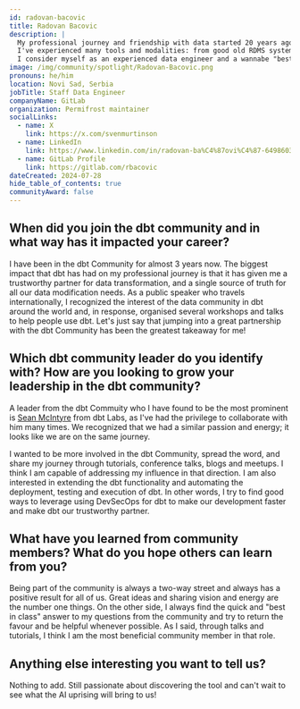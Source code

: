 ```yaml
---
id: radovan-bacovic
title: Radovan Bacovic
description: |
  My professional journey and friendship with data started 20 years ago.
  I've experienced many tools and modalities: from good old RDMS systems and various programming languages like Java and C# in the early days of my career, through private clouds, to MPP databases and multitier architecture. I also saw the emergence of cloud technology, and experienced the changes that came with it, up to the contemporary approach to data, which includes AI tools and practices. I am still excited to get new knowledge and solve problems in the data world. I always enjoy using SQL and Python as my primary "weapons" of choice together with other building blocks for successful data products like Snowflake, dbt, Tableau, Fivetran, Stich, Monte Carlo, DuckDB and more.
  I consider myself as an experienced data engineer and a wannabe "best bad Conference speaker."
image: /img/community/spotlight/Radovan-Bacovic.png
pronouns: he/him
location: Novi Sad, Serbia
jobTitle: Staff Data Engineer
companyName: GitLab
organization: Permifrost maintainer
socialLinks:
  - name: X
    link: https://x.com/svenmurtinson
  - name: LinkedIn
    link: https://www.linkedin.com/in/radovan-ba%C4%87ovi%C4%87-6498603/
  - name: GitLab Profile
    link: https://gitlab.com/rbacovic
dateCreated: 2024-07-28
hide_table_of_contents: true
communityAward: false
---
```


## When did you join the dbt community and in what way has it impacted your career?

I have been in the dbt Community for almost 3 years now. The biggest impact that dbt has had on my professional journey is that it has given me a trustworthy partner for data transformation, and a single source of truth for all our data modification needs. As a public speaker who travels internationally, I recognized the interest of the data community in dbt around the world and, in response, organised several workshops and talks to help people use dbt. Let's just say that jumping into a great partnership with the dbt Community has been the greatest takeaway for me!

## Which dbt community leader do you identify with? How are you looking to grow your leadership in the dbt community?

A leader from the dbt Commuity who I have found to be the most prominent is <a target="_blank" rel="noopener noreferrer" href="https://www.linkedin.com/in/boxysean/">Sean McIntyre</a> from dbt Labs, as I've had the privilege to collaborate with him many times. We recognized that we had a similar passion and energy; it looks like we are on the same journey.

I wanted to be more involved in the dbt Community, spread the word, and share my journey through tutorials, conference talks, blogs and meetups. I think I am capable of addressing my influence in that direction. I am also interested in extending the dbt functionality and automating the deployment, testing and execution of dbt. In other words, I try to find good ways to leverage using DevSecOps for dbt to make our development faster and make dbt our trustworthy partner.

## What have you learned from community members? What do you hope others can learn from you?

Being part of the community is always a two-way street and always has a positive result for all of us. Great ideas and sharing vision and energy are the number one things. On the other side, I always find the quick and "best in class" answer to my questions from the community and try to return the favour and be helpful whenever possible. As I said, through talks and tutorials, I think I am the most beneficial community member in that role.

## Anything else interesting you want to tell us?

Nothing to add. Still passionate about discovering the tool and can't wait to see what the AI uprising will bring to us!
